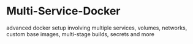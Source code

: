 # Multi-Service-Docker
advanced docker setup involving multiple services, volumes, networks, custom base images, multi-stage builds, secrets and more

